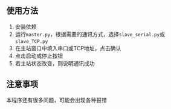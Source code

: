 ## 使用方法
1. 安装依赖
2. 运行`master.py`，根据需要的通讯方式，选择`slave_serial.py`或`slave_TCP.py`
3. 在主站窗口中填入串口或TCP地址，点击确认
4. 点击启动或停止按钮
5. 若主站状态改变，则说明通讯成功

## 注意事项
本程序还有很多问题，可能会出现各种报错
